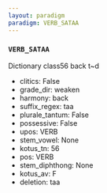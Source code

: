 ```yaml
---
layout: paradigm
paradigm: VERB_SATAA
---
```

### ` VERB_SATAA `

Dictionary class56 back t~d
* clitics: False
* grade_dir: weaken
* harmony: back
* suffix_regex: taa
* plurale_tantum: False
* possessive: False
* upos: VERB
* stem_vowel: None
* kotus_tn: 56
* pos: VERB
* stem_diphthong: None
* kotus_av: F
* deletion: taa
